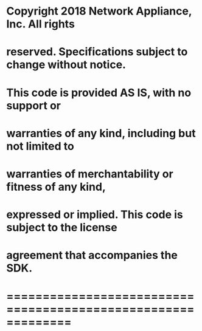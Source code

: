 # Copyright 2018 Network Appliance, Inc. All rights             #
# reserved. Specifications subject to change without notice.    #
#                                                               #
# This code is provided AS IS, with no support or               #
# warranties of any kind, including but not limited to          #
# warranties of merchantability or fitness of any kind,         #
# expressed or implied.  This code is subject to the license    #
# agreement that accompanies the SDK.                           #
#                                                               #
# ============================================================= #
